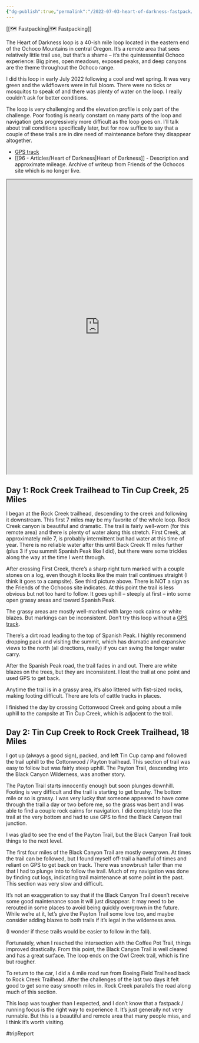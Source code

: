 ```yaml
---
{"dg-publish":true,"permalink":"/2022-07-03-heart-of-darkness-fastpack/"}
---
```



[[🗺️ Fastpacking\|🗺️ Fastpacking]]

The Heart of Darkness loop is a 40-ish mile loop located in the eastern end of the Ochoco Mountains in central Oregon. It’s a remote area that sees relatively little trail use, but that’s a shame – it’s the quintessential Ochoco experience: Big pines, open meadows, exposed peaks, and deep canyons are the theme throughout the Ochoco range.

I did this loop in early July 2022 following a cool and wet spring. It was very green and the wildflowers were in full bloom. There were no ticks or mosquitos to speak of and there was plenty of water on the loop. I really couldn’t ask for better conditions.

The loop is very challenging and the elevation profile is only part of the challenge. Poor footing is nearly constant on many parts of the loop and navigation gets progressively more difficult as the loop goes on. I’ll talk about trail conditions specifically later, but for now suffice to say that a couple of these trails are in dire need of maintenance before they disappear altogether.

- [GPS track](https://caltopo.com/m/EAUN)
- [[96 - Articles/Heart of Darkness\|Heart of Darkness]] - Description and approximate mileage. Archive of writeup from Friends of the Ochocos site which is no longer live.

<iframe src="https://photoprism.ajy.co/s/13icq91ne6/heart-of-darkness" width="100%" height="800"></iframe>

## Day 1: Rock Creek Trailhead to Tin Cup Creek, 25 Miles

I began at the Rock Creek trailhead, descending to the creek and following it downstream. This first 7 miles may be my favorite of the whole loop. Rock Creek canyon is beautiful and dramatic. The trail is fairly well-worn (for this remote area) and there is plenty of water along this stretch. First Creek, at approximately mile 7, is probably intermittent but had water at this time of year. There is no reliable water after this until Back Creek 11 miles further (plus 3 if you summit Spanish Peak like I did), but there were some trickles along the way at the time I went through.

After crossing First Creek, there’s a sharp right turn marked with a couple stones on a log, even though it looks like the main trail continues straight (I think it goes to a campsite). See third picture above. There is NOT a sign as the Friends of the Ochocos site indicates. At this point the trail is less obvious but not too hard to follow. It goes uphill – steeply at first – into some open grassy areas and toward Spanish Peak.

The grassy areas are mostly well-marked with large rock cairns or white blazes. But markings can be inconsistent. Don’t try this loop without a [GPS track](https://caltopo.com/m/EAUN).

There’s a dirt road leading to the top of Spanish Peak. I highly recommend dropping pack and visiting the summit, which has dramatic and expansive views to the north (all directions, really) if you can swing the longer water carry.

After the Spanish Peak road, the trail fades in and out. There are white blazes on the trees, but they are inconsistent. I lost the trail at one point and used GPS to get back.

Anytime the trail is in a grassy area, it’s also littered with fist-sized rocks, making footing difficult. There are lots of cattle tracks in places.

I finished the day by crossing Cottonwood Creek and going about a mile uphill to the campsite at Tin Cup Creek, which is adjacent to the trail.

## Day 2: Tin Cup Creek to Rock Creek Trailhead, 18 Miles

I got up (always a good sign), packed, and left Tin Cup camp and followed the trail uphill to the Cottonwood / Payton trailhead. This section of trail was easy to follow but was fairly steep uphill. The Payton Trail, descending into the Black Canyon Wilderness, was another story.

The Payton Trail starts innocently enough but soon plunges downhill. Footing is very difficult and the trail is starting to get brushy. The bottom mile or so is grassy. I was very lucky that someone appeared to have come through the trail a day or two before me, so the grass was bent and I was able to find a couple rock cairns for navigation. I did completely lose the trail at the very bottom and had to use GPS to find the Black Canyon trail junction.

I was glad to see the end of the Payton Trail, but the Black Canyon Trail took things to the next level.

The first four miles of the Black Canyon Trail are mostly overgrown. At times the trail can be followed, but I found myself off-trail a handful of times and reliant on GPS to get back on track. There was snowbrush taller than me that I had to plunge into to follow the trail. Much of my navigation was done by finding cut logs, indicating trail maintenance at some point in the past. This section was very slow and difficult.

It’s not an exaggeration to say that if the Black Canyon Trail doesn’t receive some good maintenance soon it will just disappear. It may need to be rerouted in some places to avoid being quickly overgrown in the future. While we’re at it, let’s give the Payton Trail some love too, and maybe consider adding blazes to both trails if it’s legal in the wilderness area.

(I wonder if these trails would be easier to follow in the fall).

Fortunately, when I reached the intersection with the Coffee Pot Trail, things improved drastically. From this point, the Black Canyon Trail is well cleared and has a great surface. The loop ends on the Owl Creek trail, which is fine but rougher.

To return to the car, I did a 4 mile road run from Boeing Field Trailhead back to Rock Creek Trailhead. After the challenges of the last two days it felt good to get some easy smooth miles in. Rock Creek parallels the road along much of this section.

This loop was tougher than I expected, and I don’t know that a fastpack / running focus is the right way to experience it. It’s just generally not very runnable. But this is a beautiful and remote area that many people miss, and I think it’s worth visiting.

#tripReport